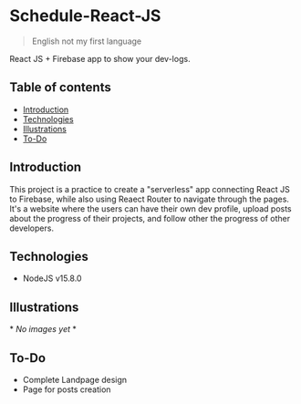# Schedule-React-JS
> English not my first language

React JS + Firebase app to show your dev-logs.

## Table of contents
- [Introduction](#introduction)
- [Technologies](#technologies)
- [Illustrations](#illustrations)
- [To-Do](#to-do)

## Introduction
This project is a practice to create a "serverless" app connecting React JS to Firebase, while also using Reaect Router to navigate through the pages. It's a website where the users can have their own dev profile, upload posts about the progress of their projects, and follow other the progress of other developers.

## Technologies
- NodeJS v15.8.0

## Illustrations
\* *No images yet* \*

## To-Do
- Complete Landpage design
- Page for posts creation